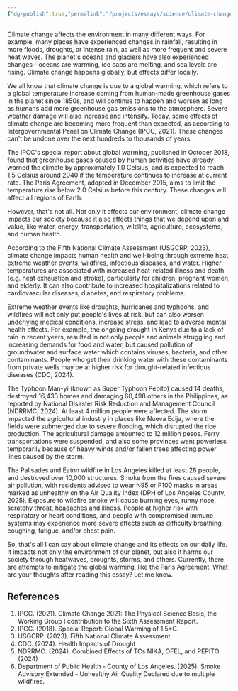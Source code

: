 ```yaml
---
{"dg-publish":true,"permalink":"/projects/essays/science/climate-change-and-its-effects-on-daily-life/"}
---
```


Climate change affects the environment in many different ways. For example, many places have experienced changes in rainfall, resulting in more floods, droughts, or intense rain, as well as more frequent and severe heat waves. The planet's oceans and glaciers have also experienced changes—oceans are warming, ice caps are melting, and sea levels are rising. Climate change happens globally, but effects differ locally.

  

We all know that climate change is due to a global warming, which refers to a global temperature increase coming from human-made greenhouse gases in the planet since 1850s, and will continue to happen and worsen as long as humans add more greenhouse gas emissions to the atmosphere. Severe weather damage will also increase and intensify. Today, some effects of climate change are becoming more frequent than expected, as according to Intergovernmental Panel on Climate Change (IPCC, 2021). These changes can't be undone over the next hundreds to thousands of years.

  

The IPCC's special report about global warming, published in October 2018, found that greenhouse gases caused by human activities have already warned the climate by approximately 1.0 Celsius, and is expected to reach 1.5 Celsius around 2040 if the temperature continues to increase at current rate. The Paris Agreement, adopted in December 2015, aims to limit the temperature rise below 2.0 Celsius before this century. These changes will affect all regions of Earth.

  

However, that's not all. Not only it affects our environment, climate change impacts our society because it also affects things that we depend upon and value, like water, energy, transportation, wildlife, agriculture, ecosystems, and human health.

  

According to the Fifth National Climate Assessment (USGCRP, 2023), climate change impacts human health and well-being through extreme heat, extreme weather events, wildfires, infectious diseases, and water. Higher temperatures are associated with increased heat-related illness and death (e.g. heat exhaustion and stroke), particularly for children, pregnant women, and elderly. It can also contribute to increased hospitalizations related to cardiovascular diseases, diabetes, and respiratory problems.

  

Extreme weather events like droughts, hurricanes and typhoons, and wildfires will not only put people's lives at risk, but can also worsen underlying medical conditions, increase stress, and lead to adverse mental health effects. For example, the ongoing drought in Kenya due to a lack of rain in recent years, resulted in not only people and animals struggling and increasing demands for food and water, but caused pollution of groundwater and surface water which contains viruses, bacteria, and other contaminants. People who get their drinking water with these contaminants from private wells may be at higher risk for drought-related infectious diseases (CDC, 2024).

  

The Typhoon Man-yi (known as Super Typhoon Pepito) caused 14 deaths, destroyed 16,433 homes and damaging 60,498 others in the Philippines, as reported by National Disaster Risk Reduction and Management Council (NDRRMC, 2024). At least 4 million people were affected. The storm impacted the agricultural industry in places like Nueva Ecija, where the fields were submerged due to severe flooding, which disrupted the rice production. The agricultural damage amounted to 12 million pesos. Ferry transportations were suspended, and also some provinces went powerless temporarily because of heavy winds and/or fallen trees affecting power lines caused by the storm.

  

The Palisades and Eaton wildfire in Los Angeles killed at least 28 people, and destroyed over 10,000 structures. Smoke from the fires caused severe air pollution, with residents advised to wear N95 or P100 masks in areas marked as unhealthy on the Air Quality Index (DPH of Los Angeles County, 2025). Exposure to wildfire smoke will cause burning eyes, runny nose, scratchy throat, headaches and illness. People at higher risk with respiratory or heart conditions, and people with compromised immune systems may experience more severe effects such as difficulty breathing, coughing, fatigue, and/or chest pain.

  

So, that's all I can say about climate change and its effects on our daily life. It impacts not only the environment of our planet, but also it harms our society through heatwaves, droughts, storms, and others. Currently, there are attempts to mitigate the global warming, like the Paris Agreement. What are your thoughts after reading this essay? Let me know.

  

## References

1. IPCC. (2021). Climate Change 2021: The Physical Science Basis, the Working Group I contribution to the Sixth Assessment Report.
2. IPCC. (2018). Special Report: Global Warming of 1.5*C.
3. USGCRP. (2023). Fifth National Climate Assessment
4. CDC. (2024). Health Impacts of Drought
5. NDRRMC. (2024). Combined Effects of TCs NIKA, OFEL, and PEPITO (2024)
6. Department of Public Health - County of Los Angeles. (2025). Smoke Advisory Extended - Unhealthy Air Quality Declared due to multiple wildfires.